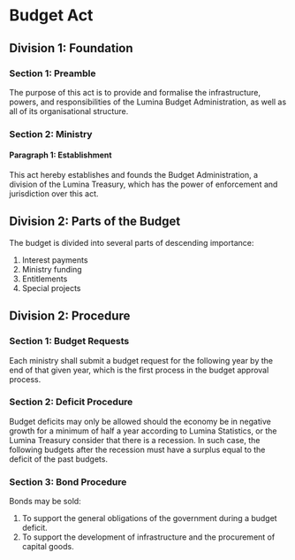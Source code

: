 # Budget Act


## Division 1: Foundation

### Section 1: Preamble
The purpose of this act is to provide and formalise the infrastructure, powers, and responsibilities of the Lumina Budget Administration, as well as all of its organisational structure.

### Section 2: Ministry

#### Paragraph 1: Establishment
This act hereby establishes and founds the Budget Administration, a division of the Lumina Treasury, which has the power of enforcement and jurisdiction over this act.

## Division 2: Parts of the Budget
The budget is divided into several parts of descending importance:
1. Interest payments
2. Ministry funding
3. Entitlements
4. Special projects

## Division 2: Procedure

### Section 1: Budget Requests
Each ministry shall submit a budget request for the following year by the end of that given year, which is the first process in the budget approval process.

### Section 2: Deficit Procedure
Budget deficits may only be allowed should the economy be in negative growth for a minimum of half a year according to Lumina Statistics, or the Lumina Treasury consider that there is a recession. In such case, the following budgets after the recession must have a surplus equal to the deficit of the past budgets.

### Section 3: Bond Procedure
Bonds may be sold:
1. To support the general obligations of the government during a budget deficit.
2. To support the development of infrastructure and the procurement of capital goods.
